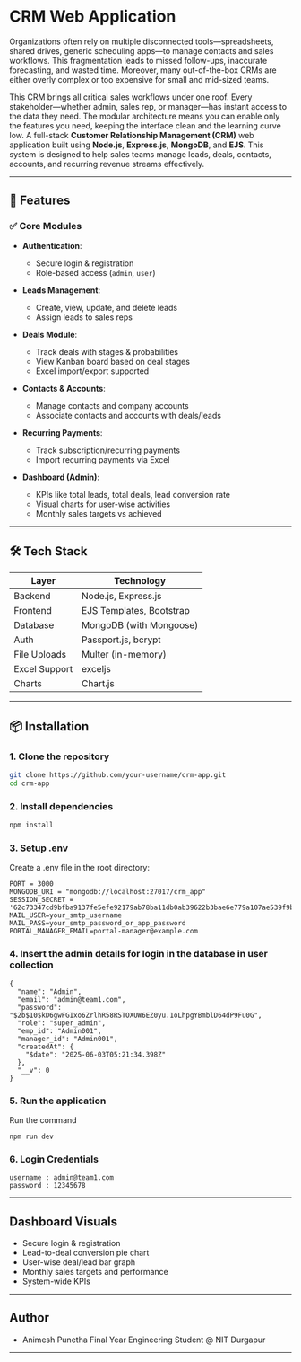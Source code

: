 # CRM Web Application

Organizations often rely on multiple disconnected tools—spreadsheets, shared drives, generic scheduling apps—to manage contacts and sales workflows. This fragmentation leads to missed follow-ups, inaccurate forecasting, and wasted time. Moreover, many out-of-the-box CRMs are either overly complex or too expensive for small and mid-sized teams.

This CRM brings all critical sales workflows under one roof. Every stakeholder—whether admin, sales rep, or manager—has instant access to the data they need. The modular architecture means you can enable only the features you need, keeping the interface clean and the learning curve low.
A full-stack **Customer Relationship Management (CRM)** web application built using **Node.js**, **Express.js**, **MongoDB**, and **EJS**. This system is designed to help sales teams manage leads, deals, contacts, accounts, and recurring revenue streams effectively.

---

## 🚀 Features

### ✅ Core Modules

- **Authentication**:
  - Secure login & registration
  - Role-based access (`admin`, `user`)
  
- **Leads Management**:
  - Create, view, update, and delete leads
  - Assign leads to sales reps

- **Deals Module**:
  - Track deals with stages & probabilities
  - View Kanban board based on deal stages
  - Excel import/export supported

- **Contacts & Accounts**:
  - Manage contacts and company accounts
  - Associate contacts and accounts with deals/leads

- **Recurring Payments**:
  - Track subscription/recurring payments
  - Import recurring payments via Excel

- **Dashboard (Admin)**:
  - KPIs like total leads, total deals, lead conversion rate
  - Visual charts for user-wise activities
  - Monthly sales targets vs achieved

---

## 🛠 Tech Stack

| Layer         | Technology                       |
|---------------|----------------------------------|
| Backend       | Node.js, Express.js              |
| Frontend      | EJS Templates, Bootstrap         |
| Database      | MongoDB (with Mongoose)          |
| Auth          | Passport.js, bcrypt              |
| File Uploads  | Multer (in-memory)               |
| Excel Support | exceljs                          |
| Charts        | Chart.js                         |

---

## 📦 Installation

### 1. Clone the repository
```bash
git clone https://github.com/your-username/crm-app.git
cd crm-app
```
### 2. Install dependencies
```bash
npm install
```

### 3. Setup .env
Create a .env file in the root directory:
```
PORT = 3000
MONGODB_URI = "mongodb://localhost:27017/crm_app"
SESSION_SECRET = '62c73347cd9bfba9137fe5efe92179ab78ba11db0ab39622b3bae6e779a107ae539f9b8affe53191b2e28f3bb37aeaaff533796b7488bee753fb6663591083d6'
MAIL_USER=your_smtp_username
MAIL_PASS=your_smtp_password_or_app_password
PORTAL_MANAGER_EMAIL=portal‐manager@example.com
```

### 4. Insert the admin details for login in the database in user collection
```
{
  "name": "Admin",
  "email": "admin@team1.com",
  "password": "$2b$10$kD6gwFGIxo6ZrlhR58RSTOXUW6EZ0yu.1oLhpgYBmblD64dP9Fu0G",
  "role": "super_admin",
  "emp_id": "Admin001",
  "manager_id": "Admin001",
  "createdAt": {
    "$date": "2025-06-03T05:21:34.398Z"
  },
  "__v": 0
}
```

### 5. Run the application
Run the command
```
npm run dev
```

### 6. Login Credentials
```
username : admin@team1.com
password : 12345678
```
---
## Dashboard Visuals
  - Secure login & registration
  - Lead-to-deal conversion pie chart
  - User-wise deal/lead bar graph
  - Monthly sales targets and performance
  - System-wide KPIs

---
## Author
- Animesh Punetha
Final Year Engineering Student @ NIT Durgapur
---

